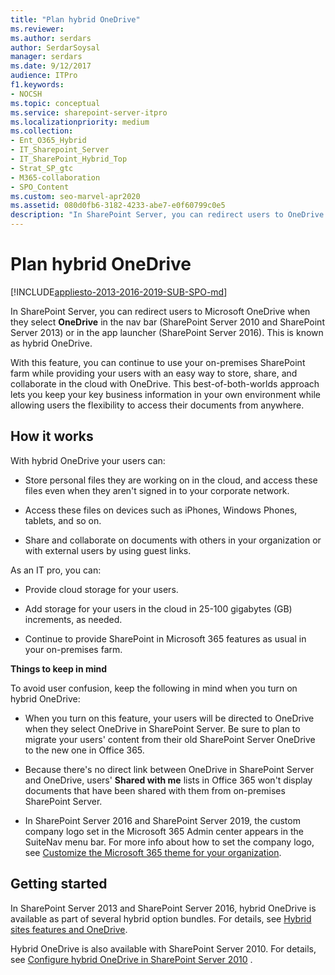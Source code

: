 ```yaml
---
title: "Plan hybrid OneDrive"
ms.reviewer: 
ms.author: serdars
author: SerdarSoysal
manager: serdars
ms.date: 9/12/2017
audience: ITPro
f1.keywords:
- NOCSH
ms.topic: conceptual
ms.service: sharepoint-server-itpro
ms.localizationpriority: medium
ms.collection:
- Ent_O365_Hybrid
- IT_Sharepoint_Server
- IT_SharePoint_Hybrid_Top
- Strat_SP_gtc
- M365-collaboration
- SPO_Content
ms.custom: seo-marvel-apr2020
ms.assetid: 080d0fb6-3182-4233-abe7-e0f60799c0e5
description: "In SharePoint Server, you can redirect users to OneDrive in Microsoft 365 when they select OneDrive in the nav bar (SharePoint Server 2010 and SharePoint Server 2013) or in the app launcher (SharePoint Server 2016). This is known as hybrid OneDrive."
---
```


# Plan hybrid OneDrive

[!INCLUDE[appliesto-2013-2016-2019-SUB-SPO-md](../includes/appliesto-2013-2016-2019-SUB-SPO-md.md)]

In SharePoint Server, you can redirect users to Microsoft OneDrive when they select **OneDrive** in the nav bar (SharePoint Server 2010 and SharePoint Server 2013) or in the app launcher (SharePoint Server 2016). This is known as hybrid OneDrive.
  
With this feature, you can continue to use your on-premises SharePoint farm while providing your users with an easy way to store, share, and collaborate in the cloud with OneDrive. This best-of-both-worlds approach lets you keep your key business information in your own environment while allowing users the flexibility to access their documents from anywhere.
  
## How it works

With hybrid OneDrive your users can:
  
- Store personal files they are working on in the cloud, and access these files even when they aren't signed in to your corporate network.
    
- Access these files on devices such as iPhones, Windows Phones, tablets, and so on.
    
- Share and collaborate on documents with others in your organization or with external users by using guest links.
    
As an IT pro, you can:
  
- Provide cloud storage for your users.
    
- Add storage for your users in the cloud in 25-100 gigabytes (GB) increments, as needed.
    
- Continue to provide SharePoint in Microsoft 365 features as usual in your on-premises farm.
    
 **Things to keep in mind**
  
To avoid user confusion, keep the following in mind when you turn on hybrid OneDrive:
  
- When you turn on this feature, your users will be directed to OneDrive when they select OneDrive in SharePoint Server. Be sure to plan to migrate your users' content from their old SharePoint Server OneDrive to the new one in Office 365.
    
- Because there's no direct link between OneDrive in SharePoint Server and OneDrive, users' **Shared with me** lists in Office 365 won't display documents that have been shared with them from on-premises SharePoint Server.

- In SharePoint Server 2016 and SharePoint Server 2019, the custom company logo set in the Microsoft 365 Admin center appears in the SuiteNav menu bar. For more info about how to set the company logo, see [Customize the Microsoft 365 theme for your organization](/office365/admin/setup/customize-your-organization-theme).
    
## Getting started

In SharePoint Server 2013 and SharePoint Server 2016, hybrid OneDrive is available as part of several hybrid option bundles. For details, see [Hybrid sites features and OneDrive](sharepoint-hybrid-sites-and-search.md#SitesFeatures).
  
Hybrid OneDrive is also available with SharePoint Server 2010. For details, see [Configure hybrid OneDrive in SharePoint Server 2010](/previous-versions/office/sharepoint-server-2010/dn858707(v=office.14)) . 
